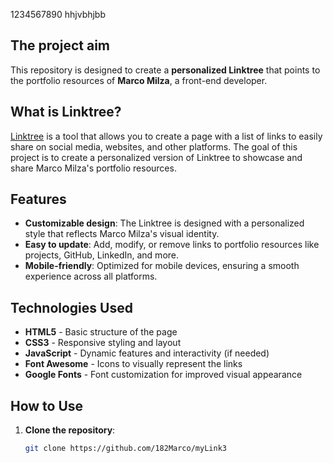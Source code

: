 1234567890
hhjvbhjbb

## The project aim

This repository is designed to create a **personalized Linktree** that points to the portfolio resources of **Marco Milza**, a front-end developer.

## What is Linktree?

[Linktree](https://linktr.ee/) is a tool that allows you to create a page with a list of links to easily share on social media, websites, and other platforms. The goal of this project is to create a personalized version of Linktree to showcase and share Marco Milza's portfolio resources.

## Features

- **Customizable design**: The Linktree is designed with a personalized style that reflects Marco Milza's visual identity.
- **Easy to update**: Add, modify, or remove links to portfolio resources like projects, GitHub, LinkedIn, and more.
- **Mobile-friendly**: Optimized for mobile devices, ensuring a smooth experience across all platforms.

## Technologies Used

- **HTML5** - Basic structure of the page
- **CSS3** - Responsive styling and layout
- **JavaScript** - Dynamic features and interactivity (if needed)
- **Font Awesome** - Icons to visually represent the links
- **Google Fonts** - Font customization for improved visual appearance

## How to Use

1. **Clone the repository**:

   ```bash
   git clone https://github.com/182Marco/myLink3
   ```
